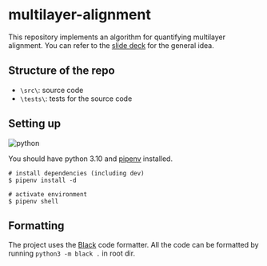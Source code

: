 # multilayer-alignment

This repository implements an algorithm for quantifying multilayer alignment.
You can refer to the [slide deck](https://docs.google.com/presentation/d/1HMEE5kOwwJPLBmAgycKIMSWRx0eCxd3RtSxVR1Jdczw/) for the general idea.

## Structure of the repo

- `\src\`: source code
- `\tests\`: tests for the source code

## Setting up

![python](https://img.shields.io/badge/Python-FFD43B?style=for-the-badge&logo=python&logoColor=blue)

You should have python 3.10 and [pipenv](https://github.com/pypa/pipenv#installation) installed.

```shell
# install dependencies (including dev)
$ pipenv install -d

# activate environment
$ pipenv shell
```

## Formatting

The project uses the [Black](https://black.readthedocs.io/en/stable/index.html) code formatter.
All the code can be formatted by running `python3 -m black .` in root dir.